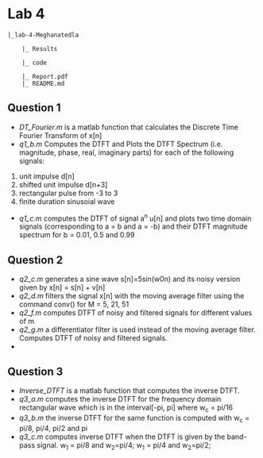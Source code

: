 # Lab 4

```
|_lab-4-Meghanatedla

    |_ Results
               
    |_ code
        
    |_ Report.pdf
    |_ README.md
 ```

## Question 1
- _DT_Fourier.m_ is a matlab function that calculates the Discrete Time Fourier Transform of x[n]
- _q1_b.m_ Computes the DTFT and Plots the DTFT Spectrum (i.e. magnitude, phase, real, imaginary parts) for each of the following signals:
1. unit impulse d[n]
2. shifted unit impulse d[n+3]
3. rectangular pulse from -3 to 3
4. finite duration sinusoial wave
- _q1_c.m_ computes the DTFT of signal a<sup>n</sup> u[n] and plots two time domain signals (corresponding to a = b and a = -b) and their DTFT magnitude spectrum for b = 0.01, 0.5 and 0.99

## Question 2
- _q2_c.m_ generates a sine wave s[n]=5sin(w0n) and its noisy version given by x[n] = s[n] + v[n]
- _q2_d.m_ filters the signal x[n] with the moving average filter using the command conv() for M = 5, 21, 51
- _q2_f.m_ computes DTFT of noisy and filtered signals for different values of m
- _q2_g.m_ a differentiator filter is used instead of the moving average filter. Computes DTFT of noisy and filtered signals.
-
## Question 3
- _Inverse_DTFT_ is a matlab function that computes the inverse DTFT.
- _q3_a.m_ computes the inverse DTFT for the frequency domain rectangular wave which is in the interval[-pi, pi] where w<sub>c</sub> = pi/16
- _q3_b.m_ the inverse DTFT for the same function is computed with  w<sub>c</sub> = pi/8, pi/4, pi/2 and pi
- _q3_c.m_ computes inverse DTFT when the DTFT is given by the band-pass signal. w<sub>1</sub> = pi/8 and w<sub>2</sub>=pi/4; w<sub>1</sub> = pi/4 and w<sub>2</sub>=pi/2;

